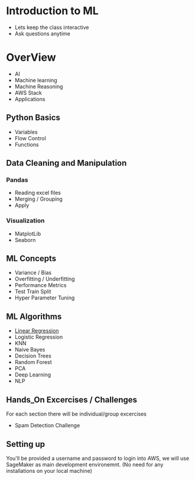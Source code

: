 Introduction to ML
===================================

* Lets keep the class interactive 
* Ask questions anytime 

# OverView 
* AI
* Machine learning
* Machine Reasoning
* AWS Stack
* Applications


## Python Basics
* Variables
* Flow Control 
* Functions

## Data Cleaning and Manipulation
### Pandas
* Reading excel files
* Merging / Grouping
* Apply

### Visualization
* MatplotLib
* Seaborn

## ML Concepts
* Variance / Bias
* Overfitting / Underfitting
* Performance Metrics
* Test Train Split
* Hyper Parameter Tuning 


## ML Algorithms
* [Linear Regression](https://github.com/mjghorbany/DI_git/tree/master/Linear%20Regression) 
* Logistic Regression
* KNN
* Naive Bayes
* Decision Trees
* Random Forest
* PCA
* Deep Learning
* NLP


## Hands_On Excercises / Challenges 
For each section there will be individual/group excercises 
* Spam Detection Challenge


Setting up
------------
You'll be provided a username and password to login into AWS, we will use SageMaker as main development environemnt.
(No need for any installations on your local machine)
